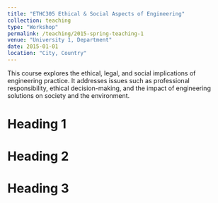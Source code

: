 ```yaml
---
title: "ETHC305 Ethical & Social Aspects of Engineering"
collection: teaching
type: "Workshop"
permalink: /teaching/2015-spring-teaching-1
venue: "University 1, Department"
date: 2015-01-01
location: "City, Country"
---
```


This course explores the ethical, legal, and social implications of engineering practice. It addresses issues such as professional responsibility, ethical decision-making, and the impact of engineering solutions on society and the environment.

Heading 1
======

Heading 2
======

Heading 3
======
